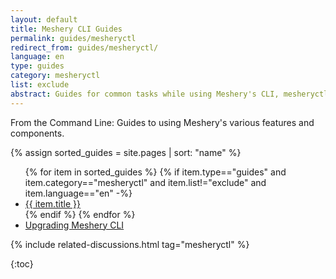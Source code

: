 ```yaml
---
layout: default
title: Meshery CLI Guides
permalink: guides/mesheryctl
redirect_from: guides/mesheryctl/
language: en
type: guides
category: mesheryctl
list: exclude
abstract: Guides for common tasks while using Meshery's CLI, mesheryctl.
---
```


From the Command Line: Guides to using Meshery's various features and components.

{% assign sorted_guides = site.pages | sort: "name" %}

<ul>
  {% for item in sorted_guides %}
  {% if item.type=="guides" and item.category=="mesheryctl" and item.list!="exclude" and item.language=="en" -%}
    <li><a href="{{ site.baseurl }}{{ item.url }}">{{ item.title }}</a>
    </li>
    {% endif %}
  {% endfor %}
    <li><a href="{{ site.baseurl }}/guides/upgrade#upgrading-meshery-cli">Upgrading Meshery CLI</a></li>
</ul>

<!-- {% if page.suggested-reading != false and page.title and page.type and page.category and page.url %}
  {% include_cached suggested-reading.html  title=page.title type=page.type category=page.category url=page.url language="en" %}
{% endif %} -->

{% include related-discussions.html tag="mesheryctl" %}

<!-- {% include toc.html page=Guides %} -->

{:toc}

<!-- {% comment %}
#
#  Change date order by adding '| reversed'
#  To sort by title or other variables use {% assign sorted_posts = category[1] | sort: 'title' %}
#
{% endcomment %}

{% for guide in site.adapter %}
<h2 id="{{guide[0] | uri_escape | downcase }}">{{guide[0] | capitalize}}1</h2>

{% endfor %}

{% assign sorted_guides = site.guides | sort %}
{% for guide in sorted_guides %}
<h2 id="{{guide[0] | uri_escape | downcase }}">{{guide[0] | capitalize}}</h2>

{% endfor %} -->

